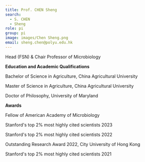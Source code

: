 ```yaml
---
title: Prof. CHEN Sheng
search:
  - S. CHEN
  - Sheng
role: pi
group: pi
image: images/Chen Sheng.png
email: sheng.chen@polyu.edu.hk
---
```

Head (FSN) & Chair Professor of Microbiology

**Education and Academic Qualifications**

  Bachelor of Science in Agriculture, China Agricultural University

  Master of Science in Agriculture, China Agricultural University

  Doctor of Philosophy, University of Maryland

**Awards**

  Fellow of American Academy of Microbiology 

  Stanford's top 2% most highly cited scientists 2023 

  Stanford's top 2% most highly cited scientists 2022 

  Outstanding Research Award 2022, City University of Hong Kong 

  Stanford's top 2% most highly cited scientists 2021 

